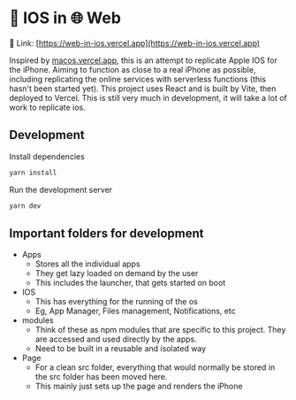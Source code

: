 # 📱 IOS in 🌐 Web

🔗 Link: [https://web-in-ios.vercel.app](https://web-in-ios.vercel.app)

Inspired by [macos.vercel.app](https://macos.vercel.app), this is an attempt to replicate Apple IOS for the iPhone. Aiming to function as close to a real iPhone as possible, including replicating the online services with serverless functions (this hasn't been started yet). This project uses React and is built by Vite, then deployed to Vercel. This is still very much in development, it will take a lot of work to replicate ios.

## Development

Install dependencies
```bash
yarn install
```

Run the development server
```bash
yarn dev
```

## Important folders for development

  - Apps
    - Stores all the individual apps
    - They get lazy loaded on demand by the user
    - This includes the launcher, that gets started on boot
  - IOS
    - This has everything for the running of the os
    - Eg, App Manager, Files management, Notifications, etc
  - modules
    - Think of these as npm modules that are specific to this project. They are accessed and used directly by the apps.
    - Need to be built in a reusable and isolated way
  - Page
    - For a clean src folder, everything that would normally be stored in the src folder has been moved here.
    - This mainly just sets up the page and renders the iPhone